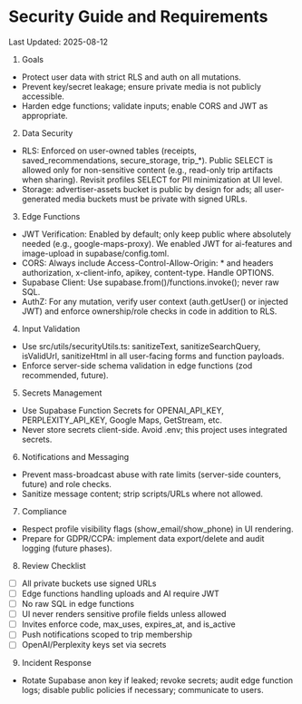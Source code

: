 # Security Guide and Requirements

Last Updated: 2025-08-12

1. Goals
- Protect user data with strict RLS and auth on all mutations.
- Prevent key/secret leakage; ensure private media is not publicly accessible.
- Harden edge functions; validate inputs; enable CORS and JWT as appropriate.

2. Data Security
- RLS: Enforced on user-owned tables (receipts, saved_recommendations, secure_storage, trip_*). Public SELECT is allowed only for non-sensitive content (e.g., read-only trip artifacts when sharing). Revisit profiles SELECT for PII minimization at UI level.
- Storage: advertiser-assets bucket is public by design for ads; all user-generated media buckets must be private with signed URLs.

3. Edge Functions
- JWT Verification: Enabled by default; only keep public where absolutely needed (e.g., google-maps-proxy). We enabled JWT for ai-features and image-upload in supabase/config.toml.
- CORS: Always include Access-Control-Allow-Origin: * and headers authorization, x-client-info, apikey, content-type. Handle OPTIONS.
- Supabase Client: Use supabase.from()/functions.invoke(); never raw SQL.
- AuthZ: For any mutation, verify user context (auth.getUser() or injected JWT) and enforce ownership/role checks in code in addition to RLS.

4. Input Validation
- Use src/utils/securityUtils.ts: sanitizeText, sanitizeSearchQuery, isValidUrl, sanitizeHtml in all user-facing forms and function payloads.
- Enforce server-side schema validation in edge functions (zod recommended, future).

5. Secrets Management
- Use Supabase Function Secrets for OPENAI_API_KEY, PERPLEXITY_API_KEY, Google Maps, GetStream, etc.
- Never store secrets client-side. Avoid .env; this project uses integrated secrets.

6. Notifications and Messaging
- Prevent mass-broadcast abuse with rate limits (server-side counters, future) and role checks.
- Sanitize message content; strip scripts/URLs where not allowed.

7. Compliance
- Respect profile visibility flags (show_email/show_phone) in UI rendering.
- Prepare for GDPR/CCPA: implement data export/delete and audit logging (future phases).

8. Review Checklist
- [ ] All private buckets use signed URLs
- [ ] Edge functions handling uploads and AI require JWT
- [ ] No raw SQL in edge functions
- [ ] UI never renders sensitive profile fields unless allowed
- [ ] Invites enforce code, max_uses, expires_at, and is_active
- [ ] Push notifications scoped to trip membership
- [ ] OpenAI/Perplexity keys set via secrets

9. Incident Response
- Rotate Supabase anon key if leaked; revoke secrets; audit edge function logs; disable public policies if necessary; communicate to users.
